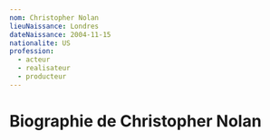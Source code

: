 ```yaml
---
nom: Christopher Nolan
lieuNaissance: Londres
dateNaissance: 2004-11-15
nationalite: US
profession:
  - acteur
  - realisateur
  - producteur
---
```



# Biographie de Christopher Nolan

